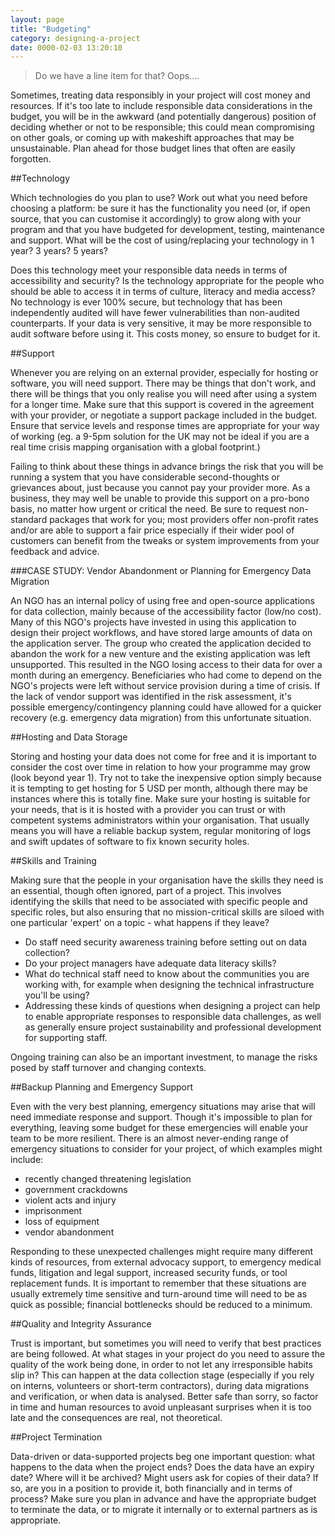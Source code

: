 ```yaml
---
layout: page
title: "Budgeting"
category: designing-a-project
date: 0000-02-03 13:20:10
---
```


>Do we have a line item for that? Oops....

Sometimes, treating data responsibly in your project will cost money and resources. If it's too late to include responsible data considerations in the budget, you will be in the awkward (and potentially dangerous) position of deciding whether or not to be responsible; this could mean compromising on other goals, or coming up with makeshift approaches that may be unsustainable. Plan ahead for those budget lines that often are easily forgotten.

##Technology

Which technologies do you plan to use? Work out what you need before choosing a platform: be sure it has the functionality you need (or, if open source, that you can customise it accordingly) to grow along with your program and that you have budgeted for development, testing, maintenance and support. What will be the cost of using/replacing your technology in 1 year? 3 years? 5 years?

Does this technology meet your responsible data needs in terms of accessibility and security? Is the technology appropriate for the people who should be able to access it in terms of culture, literacy and media access? No technology is ever 100% secure, but technology that has been independently audited will have fewer vulnerabilities than non-audited counterparts. If your data is very sensitive, it may be more responsible to audit software before using it. This costs money, so ensure to budget for it.

##Support

Whenever you are relying on an external provider, especially for hosting or software, you will need support. There may be things that don't work, and there will be things that you only realise you will need after using a system for a longer time. Make sure that this support is covered in the agreement with your provider, or negotiate a support package included in the budget. Ensure that service levels and response times are appropriate for your way of working (eg. a 9-5pm solution for the UK may not be ideal if you are a real time crisis mapping organisation with a global footprint.)

Failing to think about these things in advance brings the risk that you will be running a system that you have considerable second-thoughts or grievances about, just because you cannot pay your provider more. As a business, they may well be unable to provide this support on a pro-bono basis, no matter how urgent or critical the need. Be sure to request non-standard packages that work for you; most providers offer non-profit rates and/or are able to support a fair price especially if their wider pool of customers can benefit from the tweaks or system improvements from your feedback and advice.

###CASE STUDY: Vendor Abandonment or Planning for Emergency Data Migration

An NGO has an internal policy of using free and open-source applications for data collection, mainly because of the accessibility factor (low/no cost). Many of this NGO's projects have invested in using this application to design their project workflows, and have stored large amounts of data on the application server. The group who created the application decided to abandon the work for a new venture and the existing application was left unsupported. This resulted in the NGO losing access to their data for over a month during an emergency. Beneficiaries who had come to depend on the NGO's projects were left without service provision during a time of crisis. If the lack of vendor support was identified in the risk assessment, it's possible emergency/contingency planning could have allowed for a quicker recovery (e.g. emergency data migration) from this unfortunate situation.  

##Hosting and Data Storage

Storing and hosting your data does not come for free and it is important to consider the cost over time in relation to how your programme may grow (look beyond year 1). Try not to take the inexpensive option simply because it is tempting to get hosting for 5 USD per month, although there may be instances where this is totally fine. Make sure your hosting is suitable for your needs, that is it is hosted with a provider you can trust or with competent systems administrators within your organisation. That usually means you will have a reliable backup system, regular monitoring of logs and swift updates of software to fix known security holes.

##Skills and Training

Making sure that the people in your organisation have the skills they need is an essential, though often ignored, part of a project. This involves identifying the skills that need to be associated with specific people and specific roles, but also ensuring that no mission-critical skills are siloed with one particular 'expert' on a topic - what happens if they leave?

- Do staff need security awareness training before setting out on data collection?
- Do your project managers have adequate data literacy skills?
- What do technical staff need to know about the communities you are working with, for example when designing the technical infrastructure you'll be using?
- Addressing these kinds of questions when designing a project can help to enable appropriate responses to responsible data challenges, as well as generally ensure project sustainability and professional development for supporting staff.

Ongoing training can also be an important investment, to manage the risks posed by staff turnover and changing contexts.

##Backup Planning and Emergency Support

Even with the very best planning, emergency situations may arise that will need immediate response and support. Though it's impossible to plan for everything, leaving some budget for these emergencies will enable your team to be more resilient. There is an almost never-ending range of emergency situations to consider for your project, of which examples might include:

- recently changed threatening legislation
- government crackdowns
- violent acts and injury
- imprisonment
- loss of equipment
- vendor abandonment

Responding to these unexpected challenges might require many different kinds of resources, from external advocacy support, to emergency medical funds, litigation and legal support, increased security funds, or tool replacement funds. It is important to remember that these situations are usually extremely time sensitive and turn-around time will need to be as quick as possible; financial bottlenecks should be reduced to a minimum.

##Quality and Integrity Assurance

Trust is important, but sometimes you will need to verify that best practices are being followed. At what stages in your project do you need to assure the quality of the work being done, in order to not let any irresponsible habits slip in? This can happen at the data collection stage (especially if you rely on interns, volunteers or short-term contractors), during data migrations and verification, or when data is analysed. Better safe than sorry, so factor in time and human resources to avoid unpleasant surprises when it is too late and the consequences are real, not theoretical.

##Project Termination

Data-driven or data-supported projects beg one important question: what happens to the data when the project ends? Does the data have an expiry date? Where will it be archived? Might users ask for copies of their data? If so, are you in a position to provide it, both financially and in terms of process? Make sure you plan in advance and have the appropriate budget to terminate the data, or to migrate it internally or to external partners as is appropriate.
